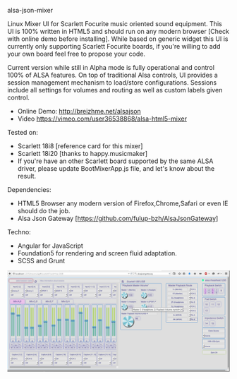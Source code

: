 
alsa-json-mixer

Linux Mixer UI for Scarlett Focurite music oriented sound equipment. This UI is 100% written in HTML5
and should run on any modern browser [Check with online demo before installing]. While based
on generic widget this UI is currently only supporting Scarlett Focurite boards, if you're willing
to add your own board feel free to propose your code.

Current version while still in Alpha mode is fully operational and control 100% of ALSA features.
On top of traditional Alsa controls, UI provides a session management mechanism to load/store configurations.
Sessions include all settings for volumes and routing as well as custom labels given control.

* Online Demo: http://breizhme.net/alsajson
* Video   https://vimeo.com/user36538868/alsa-html5-mixer

Tested on:
* Scarlett 18i8  [reference card for this mixer]
* Scarlett 18i20 [thanks to happy.musicmaker]
* If you're have an other Scarlett board supported by the same ALSA driver, please update BootMixerApp.js file, and let's know about the result.

Dependencies:
* HTML5 Browser any modern version of Firefox,Chrome,Safari or even IE should do the job.
* Alsa Json Gateway [https://github.com/fulup-bzh/AlsaJsonGateway]

Techno:
* Angular for JavaScript
* Foundation5 for rendering and screen fluid adaptation.
* SCSS and Grunt

![SceenShot](/www/AlsaJsonMixer-Scarlett-Focurite.png?raw=true "Screen Shot")